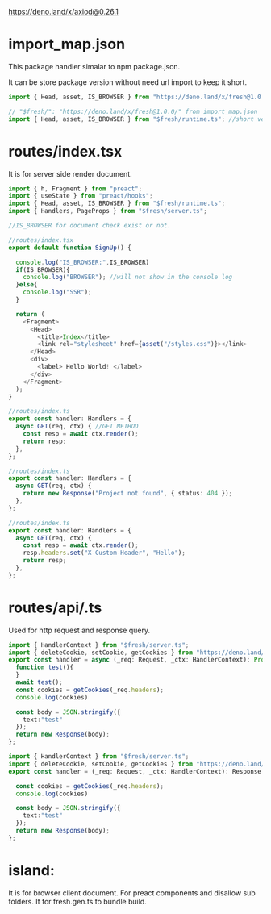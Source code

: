 https://deno.land/x/axiod@0.26.1


# import_map.json
  This package handler simalar to npm package.json.

  It can be store package version without need url import to keep it short.
```ts
import { Head, asset, IS_BROWSER } from "https://deno.land/x/fresh@1.0.0/runtime.ts"; //long version

// "$fresh/": "https://deno.land/x/fresh@1.0.0/" from import_map.json
import { Head, asset, IS_BROWSER } from "$fresh/runtime.ts"; //short version

```

# routes/index.tsx
  It is for server side render document.
```ts
import { h, Fragment } from "preact";
import { useState } from "preact/hooks";
import { Head, asset, IS_BROWSER } from "$fresh/runtime.ts";
import { Handlers, PageProps } from "$fresh/server.ts";

//IS_BROWSER for document check exist or not.
```

```ts
//routes/index.tsx
export default function SignUp() {

  console.log("IS_BROWSER:",IS_BROWSER)
  if(IS_BROWSER){
    console.log("BROWSER"); //will not show in the console log
  }else{
    console.log("SSR");
  }

  return (
    <Fragment>
      <Head>
        <title>Index</title>
        <link rel="stylesheet" href={asset("/styles.css")}></link>
      </Head>
      <div>
        <label> Hello World! </label>
      </div>
    </Fragment>
  );
}
```

```ts
//routes/index.ts
export const handler: Handlers = {
  async GET(req, ctx) { //GET METHOD
    const resp = await ctx.render();
    return resp;
  },
};
```

```ts
//routes/index.ts
export const handler: Handlers = {
  async GET(req, ctx) {
    return new Response("Project not found", { status: 404 });
  },
};
```

```ts
//routes/index.ts
export const handler: Handlers = {
  async GET(req, ctx) {
    const resp = await ctx.render();
    resp.headers.set("X-Custom-Header", "Hello");
    return resp;
  },
};
```

# routes/api/<name>.ts
  Used for http request and response query.
```ts
import { HandlerContext } from "$fresh/server.ts";
import { deleteCookie, setCookie, getCookies } from "https://deno.land/std/http/cookie.ts";
export const handler = async (_req: Request, _ctx: HandlerContext): Promise<Response> => {
  function test(){
  }
  await test();
  const cookies = getCookies(_req.headers);
  console.log(cookies)

  const body = JSON.stringify({
    text:"test"
  });
  return new Response(body);
};
```

```ts
import { HandlerContext } from "$fresh/server.ts";
import { deleteCookie, setCookie, getCookies } from "https://deno.land/std/http/cookie.ts";
export const handler = (_req: Request, _ctx: HandlerContext): Response => {

  const cookies = getCookies(_req.headers);
  console.log(cookies)

  const body = JSON.stringify({
    text:"test"
  });
  return new Response(body);
};
```

# island:
  It is for browser client document. For preact components and disallow sub folders. It for fresh.gen.ts to bundle build.